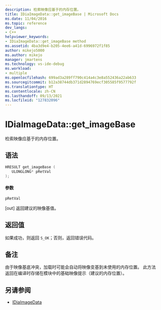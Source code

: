 ```yaml
---
description: 检索映像应基于的内存位置。
title: IDiaImageData::get_imageBase | Microsoft Docs
ms.date: 11/04/2016
ms.topic: reference
dev_langs:
- C++
helpviewer_keywords:
- IDiaImageData::get_imageBase method
ms.assetid: 4ba3d9e4-b205-4ee6-a41d-6996972f1f85
author: mikejo5000
ms.author: mikejo
manager: jmartens
ms.technology: vs-ide-debug
ms.workload:
- multiple
ms.openlocfilehash: 699ad3a289ff790c414a4c3e8a552436a22ab633
ms.sourcegitcommit: b12a38744db371d2894769ecf305585f9577792f
ms.translationtype: HT
ms.contentlocale: zh-CN
ms.lasthandoff: 09/13/2021
ms.locfileid: "127832096"
---
```

# <a name="idiaimagedataget_imagebase"></a>IDiaImageData::get_imageBase
检索映像应基于的内存位置。

## <a name="syntax"></a>语法

```C++
HRESULT get_imageBase ( 
   ULONGLONG* pRetVal
);
```

#### <a name="parameters"></a>参数
 `pRetVal`

[out] 返回建议的映像基值。

## <a name="return-value"></a>返回值
 如果成功，则返回 `S_OK`；否则，返回错误代码。

## <a name="remarks"></a>备注
 由于映像基底冲突，加载时可能会自动将映像变基到未使用的内存位置。 此方法返回在编译时存储在模块中的基础映像提示（建议的内存位置）。

## <a name="see-also"></a>另请参阅
- [IDiaImageData](../../debugger/debug-interface-access/idiaimagedata.md)
